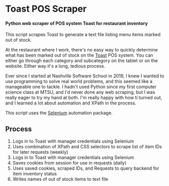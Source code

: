 # Toast POS Scraper
#### Python web scraper of POS system Toast for restaurant inventory


This script scrapes Toast to generate a text file listing menu items marked out of stock.

At the restaurant where I work, there's no easy way to quickly determine what has been marked out of stock on the [Toast](https://pos.toasttab.com/) POS system. You can either go through each category and subcategory on the tablet or on the website. Either way it's a long, tedious process.

Ever since I started at Nashville Software School in 2019, I knew I wanted to use programming to solve real world problems, and this seemed like a manageable one to tackle. I hadn't used Python since my first computer science class at MTSU, and I'd never done any web scraping, but I was really eager to try my hand at both. I'm really happy with how ti turned out, and I learned a lot about automation and XPath in the process.



This script uses the [Selenium](https://selenium-python.readthedocs.io/) automation package.

## Process
1. Logs in to Toast with manager credentials using Selenium
2. Uses combination of XPath and CSS selectors to scrape list of item IDs for later requests (weekly)
3. Logs in to Toast with manager credentials using Selenium
4. Saves cookies from session for use in requests (daily)
6. Uses saved cookies, scraped IDs, and Requests to query backend for item inventory status
7. Writes names of out of stock items to text file

